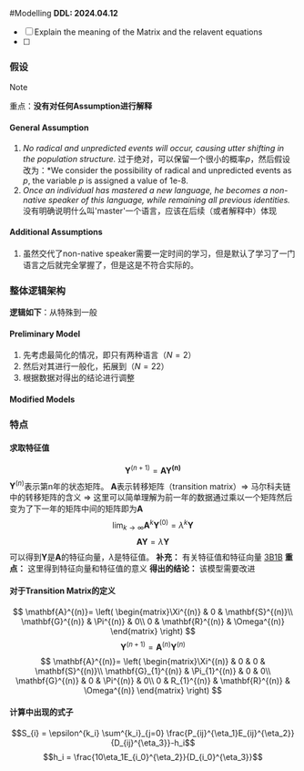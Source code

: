 #Modelling 
**DDL: 2024.04.12**
- [ ] Explain the meaning of the Matrix and the relavent equations
- [ ] 
### 假设

> [!Note]
重点：**没有对任何Assumption进行解释**
#### General Assumption
1. *No radical and unpredicted events will occur, causing utter shifting in the population structure.* 过于绝对，可以保留一个很小的概率$p$，然后假设改为：*We consider the possibility of radical and unpredicted events as $p$, the variable $p$ is assigned a value of 1e-8. 
2. *Once an individual has mastered a new language, he becomes a non-native speaker of this language, while remaining all previous identities.* 没有明确说明什么叫'master'一个语言，应该在后续（或者解释中）体现
#### Additional Assumptions
1. 虽然交代了non-native speaker需要一定时间的学习，但是默认了学习了一门语言之后就完全掌握了，但是这是不符合实际的。
### 整体逻辑架构
**逻辑如下**：从特殊到一般
#### Preliminary Model
1. 先考虑最简化的情况，即只有两种语言（$N=2$）
2. 然后对其进行一般化，拓展到（$N=22$）
3. 根据数据对得出的结论进行调整
#### Modified Models

### 特点
#### 求取特征值
$$\mathbf{Y}^{(n+1)} = \mathbf{A}\mathbf{Y^{(n)}}$$
$\mathbf{Y}^{(n)}$表示第n年的状态矩阵。
$\mathbf{A}$表示转移矩阵（transition matrix）$\Longrightarrow$ 马尔科夫链中的转移矩阵的含义
$\Longrightarrow$ 这里可以简单理解为前一年的数据通过乘以一个矩阵然后变为了下一年的矩阵中间的矩阵即为$\mathbf{A}$
$$\lim_{k\rightarrow \infty} \mathbf{A}^k \mathbf{Y}^{(0)} = \lambda ^k \mathbf{Y}$$
$$\mathbf{A}\mathbf{Y}=\lambda \mathbf{Y}$$
可以得到$\mathbf{Y}$是$\mathbf{A}$的特征向量，$\lambda$是特征值。
**补充：** 有关特征值和特征向量
[3B1B](https://www.bilibili.com/video/BV1ys411472E?p=14&vd_source=fa90380d9ba72adc7ee44904a8646769)
**重点：** 这里得到特征向量和特征值的意义
**得出的结论：** 该模型需要改进
#### 对于Transition Matrix的定义
$$
\mathbf{A}^{(n)}=
\left(
\begin{matrix}\Xi^{(n)} & 0 & \mathbf{S}^{(n)}\\
\mathbf{G}^{(n)} & \Pi^{(n)} & 0\\
0 & \mathbf{R}^{(n)} & \Omega^{(n)}
\end{matrix}
\right)
$$
$$
\mathbf{Y}^{(n+1)} = \mathbf{A}^{(n)}\mathbf{Y}^{(n)}
$$
$$
\mathbf{A}^{(n)}=
\left(
\begin{matrix}\Xi^{(n)} & 0 & 0 & \mathbf{S}^{(n)}\\
\mathbf{G}_{1}^{(n)} & \Pi_{1}^{(n)} & 0 & 0\\
\mathbf{G}^{(n)} & 0 & \Pi^{(n)} & 0\\
0 & R_{1}^{(n)} & \mathbf{R}^{(n)} & \Omega^{(n)}
\end{matrix}
\right)
$$
#### 计算中出现的式子

$$S_{i} = \epsilon^{k_i} \sum^{k_i}_{j=0} \frac{P_{ij}^{\eta_1}E_{ij}^{\eta_2}}{D_{ij}^{\eta_3}}-h_i$$
$$h_i = \frac{10\eta_1E_{i_0}^{\eta_2}}{D_{i_0}^{\eta_3}}$$